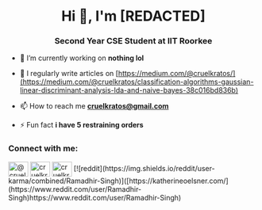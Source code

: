 <h1 align="center">Hi 👋, I'm [REDACTED]</h1>
<h3 align="center">Second Year CSE Student at IIT Roorkee</h3>

- 🔭 I’m currently working on **nothing lol**

- 📝 I regularly write articles on [https://medium.com/@cruelkratos/](https://medium.com/@cruelkratos/classification-algorithms-gaussian-linear-discriminant-analysis-lda-and-naive-bayes-38c016bd836b)

- 📫 How to reach me **cruelkratos@gmail.com**

- ⚡ Fun fact **i have 5 restraining orders**

<h3 align="left">Connect with me:</h3>
<p align="left">
<a href="https://medium.com/@cruelkratos" target="blank"><img align="center" src="https://raw.githubusercontent.com/rahuldkjain/github-profile-readme-generator/master/src/images/icons/Social/medium.svg" alt="@cruelkratos" height="30" width="40" /></a>
<a href="https://twitter.com/cruelkratos" target="blank"><img align="center" src="https://raw.githubusercontent.com/rahuldkjain/github-profile-readme-generator/master/src/images/icons/Social/twitter.svg" alt="cruelkratos" height="30" width="40" /></a>
<a href="https://codeforces.com/profile/cruelkratos" target="blank"><img align="center" src="https://raw.githubusercontent.com/rahuldkjain/github-profile-readme-generator/master/src/images/icons/Social/codeforces.svg" alt="cruelkratos" height="30" width="40" /></a>
[![reddit](https://img.shields.io/reddit/user-karma/combined/Ramadhir-Singh)]([https://katherineoelsner.com/](https://www.reddit.com/user/Ramadhir-Singh)https://www.reddit.com/user/Ramadhir-Singh)
